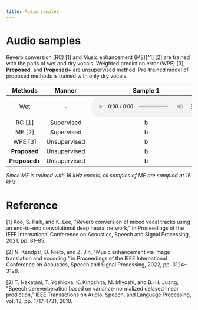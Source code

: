 ```yaml
---
title: Audio samples
---
```

# Audio samples

Reverb conversion (RC) [1] and Music enhancement (ME)[^1] [2] are trained with the paris of wet and dry vocals.
Weighted prediction error (WPE) [3], **Proposed**, and **Proposed+** are unsupervised method.
Pre-trained model of proposed methods is trained with only dry vocals.

|Methods|Manner|Sample 1|Sample 2|Sample 3|
|:--:|:--:|:--:|:--:|:--:|
|Wet| - |<audio controls="controls"><source src="audio/audio_008_vocals_dry.mp3" type="audio/mp3" /></audio> <br/>|<audio controls="controls"><source src="audio/audio_008_vocals_dry.mp3" type="audio/mp3" /></audio> <br/>|<audio controls="controls"><source src="audio/audio_008_vocals_dry.mp3" type="audio/mp3" /></audio> <br/>|
|RC [1]| Supervised|b|c||
|ME [2]| Supervised|b|c||
|WPE [3]| Unsupervised|b|c||
|**Proposed**| Unsupervised|b|c||
|**Proposed+**| Unsupervised|b|c||

*Since ME is trained with 16 kHz vocals, all samples of ME are sampled at 16 kHz.* 

# Reference
[1] Koo, S. Paik, and K. Lee, "Reverb conversion of mixed vocal tracks using an end-to-end convolutional deep neural network," in Proceedings of the IEEE International Conference on Acoustics, Speech and Signal Processing, 2021, pp. 81–85.

[2] N. Kandpal, O. Nieto, and Z. Jin, "Music enhancement via image translation and vocoding," in Proceedings of the IEEE International Conference on Acoustics, Speech and Signal Processing, 2022, pp. 3124–3128.

[3] T. Nakatani, T. Yoshioka, K. Kinoshita, M. Miyoshi, and B.-H. Juang, "Speech dereverberation based on variance-normalized delayed linear prediction," IEEE Transactions on Audio, Speech, and Language Processing, vol. 18, pp. 1717–1731, 2010.